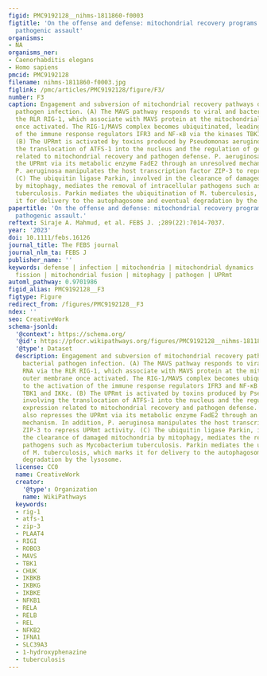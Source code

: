 ```yaml
---
figid: PMC9192128__nihms-1811860-f0003
figtitle: 'On the offense and defense: mitochondrial recovery programs amidst targeted
  pathogenic assault'
organisms:
- NA
organisms_ner:
- Caenorhabditis elegans
- Homo sapiens
pmcid: PMC9192128
filename: nihms-1811860-f0003.jpg
figlink: /pmc/articles/PMC9192128/figure/F3/
number: F3
caption: Engagement and subversion of mitochondrial recovery pathways during bacterial
  pathogen infection. (A) The MAVS pathway responds to viral and bacterial RNA via
  the RLR RIG-1, which associate with MAVS protein at the mitochondrial outer membrane
  once activated. The RIG-1/MAVS complex becomes ubiquitinated, leading to the activation
  of the immune response regulators IFR3 and NF-κB via the kinases TBK1 and IKKε.
  (B) The UPRmt is activated by toxins produced by Pseudomonas aeruginosa, involving
  the translocation of ATFS-1 into the nucleus and the regulation of gene expression
  related to mitochondrial recovery and pathogen defense. P. aeruginosa also represses
  the UPRmt via its metabolic enzyme FadE2 through an unresolved mechanism. In addition,
  P. aeruginosa manipulates the host transcription factor ZIP-3 to repress UPRmt activity.
  (C) The ubiquitin ligase Parkin, involved in the clearance of damaged mitochondria
  by mitophagy, mediates the removal of intracellular pathogens such as Mycobacterium
  tuberculosis. Parkin mediates the ubiquitination of M. tuberculosis, which marks
  it for delivery to the autophagosome and eventual degradation by the lysosome.
papertitle: 'On the offense and defense: mitochondrial recovery programs amidst targeted
  pathogenic assault.'
reftext: Siraje A. Mahmud, et al. FEBS J. ;289(22):7014-7037.
year: '2023'
doi: 10.1111/febs.16126
journal_title: The FEBS journal
journal_nlm_ta: FEBS J
publisher_name: ''
keywords: defense | infection | mitochondria | mitochondrial dynamics | mitochondrial
  fission | mitochondrial fusion | mitophagy | pathogen | UPRmt
automl_pathway: 0.9701986
figid_alias: PMC9192128__F3
figtype: Figure
redirect_from: /figures/PMC9192128__F3
ndex: ''
seo: CreativeWork
schema-jsonld:
  '@context': https://schema.org/
  '@id': https://pfocr.wikipathways.org/figures/PMC9192128__nihms-1811860-f0003.html
  '@type': Dataset
  description: Engagement and subversion of mitochondrial recovery pathways during
    bacterial pathogen infection. (A) The MAVS pathway responds to viral and bacterial
    RNA via the RLR RIG-1, which associate with MAVS protein at the mitochondrial
    outer membrane once activated. The RIG-1/MAVS complex becomes ubiquitinated, leading
    to the activation of the immune response regulators IFR3 and NF-κB via the kinases
    TBK1 and IKKε. (B) The UPRmt is activated by toxins produced by Pseudomonas aeruginosa,
    involving the translocation of ATFS-1 into the nucleus and the regulation of gene
    expression related to mitochondrial recovery and pathogen defense. P. aeruginosa
    also represses the UPRmt via its metabolic enzyme FadE2 through an unresolved
    mechanism. In addition, P. aeruginosa manipulates the host transcription factor
    ZIP-3 to repress UPRmt activity. (C) The ubiquitin ligase Parkin, involved in
    the clearance of damaged mitochondria by mitophagy, mediates the removal of intracellular
    pathogens such as Mycobacterium tuberculosis. Parkin mediates the ubiquitination
    of M. tuberculosis, which marks it for delivery to the autophagosome and eventual
    degradation by the lysosome.
  license: CC0
  name: CreativeWork
  creator:
    '@type': Organization
    name: WikiPathways
  keywords:
  - rig-1
  - atfs-1
  - zip-3
  - PLAAT4
  - RIGI
  - ROBO3
  - MAVS
  - TBK1
  - CHUK
  - IKBKB
  - IKBKG
  - IKBKE
  - NFKB1
  - RELA
  - RELB
  - REL
  - NFKB2
  - IFNA1
  - SLC39A3
  - 1-hydroxyphenazine
  - tuberculosis
---
```


